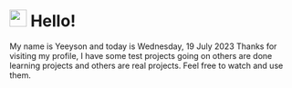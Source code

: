  <h1>
    <img src="https://emojis.slackmojis.com/emojis/images/1643510097/45343/hi.gif?1643510097" width="30"/> 
    Hello!
 </h1>
 <p>
    My name is Yeeyson and today is Wednesday, 19 July 2023
    Thanks for visiting my profile, I have some test projects going on others are done learning projects and others are real projects.
    Feel free to watch and use them.
 </p>